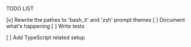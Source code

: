 TODO LIST

[v] Rewrite the pathes to 'bash_it' and 'zsh' prompt themes
[ ] Document what's happening
[ ] Write tests

[ ] Add TypeScript related setup
